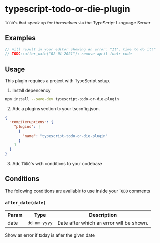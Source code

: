 # typescript-todo-or-die-plugin

`TODO`'s that speak up for themselves via the TypeScript Language Server.

## Examples

```typescript
// Will result in your editor showing an error: "It's time to do it!"
// TODO::after_date("02-04-2021"): remove april fools code
```

## Usage

This plugin requires a project with TypeScript setup.

1. Install dependency

```bash
npm install --save-dev typescript-todo-or-die-plugin
```

2. Add a plugins section to your tsconfig.json.

```json
{
  "compilerOptions": {
    "plugins": [
      {
        "name": "typescript-todo-or-die-plugin"
      }
    ]
  }
}
```

3. Add `TODO`'s with conditions to your codebase

## Conditions

The following conditions are available to use inside your `TODO` comments

### `after_date(date)`

Param | Type | Description
---|---|---
date | `dd-mm-yyyy` | Date after which an error will be shown.

Show an error if today is after the given date
